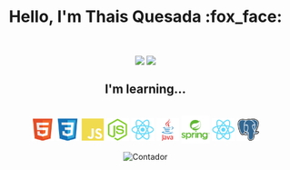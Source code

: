 <h1 align="center"> Hello, I'm Thais Quesada :fox_face:</h1><br>
  
  <p align="center">
  
  <img align="center" src="https://github-readme-stats.vercel.app/api?username=thaisquesada&show_icons=true&include_all_commits&count_private=true&custom_title=Github%20Activity&theme=dracula" height="155em" />

  <img align="center" src="https://github-readme-stats.vercel.app/api/top-langs/?username=thaisquesada&card_width=250&custom_title=Most%20used%20languages&langs_count=8&layout=compact&theme=dracula" height="155em" />

  <h2 align="center">I'm learning...</h2>
  
  <div align="center">
  <div style="display: inline_block"><br>
  <img align="center" alt="Thais-HTML" height="40" width="40" src="https://raw.githubusercontent.com/devicons/devicon/master/icons/html5/html5-original.svg">
  <img align="center" alt="Thais-CSS" height="40" width="40" src="https://raw.githubusercontent.com/devicons/devicon/master/icons/css3/css3-original.svg">
  <img align="center" alt="Thais-JS" height="40" width="40" src="https://raw.githubusercontent.com/devicons/devicon/master/icons/javascript/javascript-plain.svg">
  <img align="center" alt="Thais-NodeJs" height="40" width="40" src="https://raw.githubusercontent.com/devicons/devicon/master/icons/nodejs/nodejs-original.svg">
  <img align="center" alt="Thais-React" height="40" width="40" src="https://raw.githubusercontent.com/devicons/devicon/master/icons/react/react-original.svg">
  <img align="center" alt="Thais-Java" height="40" width="40" src="https://raw.githubusercontent.com/devicons/devicon/master/icons/java/java-original-wordmark.svg">
  <img align="center" alt="Thais-Spring" height="50" width="50" src="https://raw.githubusercontent.com/devicons/devicon/master/icons/spring/spring-original-wordmark.svg">
  <img align="center" alt="Thais-React" height="40" width="40" src="https://raw.githubusercontent.com/devicons/devicon/master/icons/react/react-original.svg">
  <img align="center" alt="Thais-Postgresql" height="40" width="40" src="https://raw.githubusercontent.com/devicons/devicon/master/icons/postgresql/postgresql-original.svg">

  ![Contador](https://komarev.com/ghpvc/?username=ThaisQuesada)
